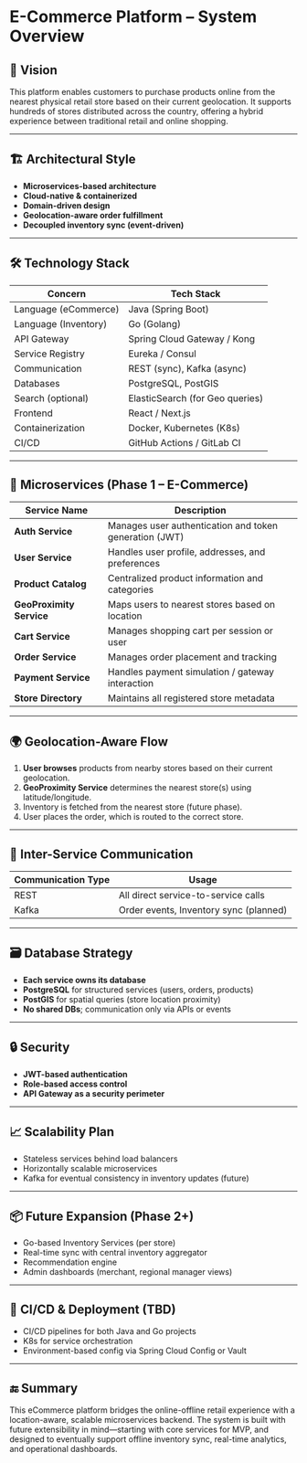 # E-Commerce Platform – System Overview

## 🧭 Vision

This platform enables customers to purchase products online from the nearest physical retail store based on their current geolocation. It supports hundreds of stores distributed across the country, offering a hybrid experience between traditional retail and online shopping.

---

## 🏗️ Architectural Style

- **Microservices-based architecture**
- **Cloud-native & containerized**
- **Domain-driven design**
- **Geolocation-aware order fulfillment**
- **Decoupled inventory sync (event-driven)**

---

## 🛠️ Technology Stack

| Concern             | Tech Stack                        |
|---------------------|-----------------------------------|
| Language (eCommerce) | Java (Spring Boot)               |
| Language (Inventory) | Go (Golang)                      |
| API Gateway         | Spring Cloud Gateway / Kong      |
| Service Registry    | Eureka / Consul                  |
| Communication       | REST (sync), Kafka (async)       |
| Databases           | PostgreSQL, PostGIS              |
| Search (optional)   | ElasticSearch (for Geo queries)  |
| Frontend            | React / Next.js                  |
| Containerization    | Docker, Kubernetes (K8s)         |
| CI/CD               | GitHub Actions / GitLab CI       |

---

## 🧩 Microservices (Phase 1 – E-Commerce)

| Service Name         | Description |
|----------------------|-------------|
| **Auth Service**     | Manages user authentication and token generation (JWT) |
| **User Service**     | Handles user profile, addresses, and preferences |
| **Product Catalog**  | Centralized product information and categories |
| **GeoProximity Service** | Maps users to nearest stores based on location |
| **Cart Service**     | Manages shopping cart per session or user |
| **Order Service**    | Manages order placement and tracking |
| **Payment Service**  | Handles payment simulation / gateway interaction |
| **Store Directory**  | Maintains all registered store metadata |

---

## 🌍 Geolocation-Aware Flow

1. **User browses** products from nearby stores based on their current geolocation.
2. **GeoProximity Service** determines the nearest store(s) using latitude/longitude.
3. Inventory is fetched from the nearest store (future phase).
4. User places the order, which is routed to the correct store.

---

## 📡 Inter-Service Communication

| Communication Type | Usage                            |
|--------------------|----------------------------------|
| REST               | All direct service-to-service calls |
| Kafka              | Order events, Inventory sync (planned) |

---

## 🗃️ Database Strategy

- **Each service owns its database**
- **PostgreSQL** for structured services (users, orders, products)
- **PostGIS** for spatial queries (store location proximity)
- **No shared DBs**; communication only via APIs or events

---

## 🔒 Security

- **JWT-based authentication**
- **Role-based access control**
- **API Gateway as a security perimeter**

---

## 📈 Scalability Plan

- Stateless services behind load balancers
- Horizontally scalable microservices
- Kafka for eventual consistency in inventory updates (future)

---

## 📦 Future Expansion (Phase 2+)

- Go-based Inventory Services (per store)
- Real-time sync with central inventory aggregator
- Recommendation engine
- Admin dashboards (merchant, regional manager views)

---

## 🔄 CI/CD & Deployment (TBD)

- CI/CD pipelines for both Java and Go projects
- K8s for service orchestration
- Environment-based config via Spring Cloud Config or Vault

---

## 🔚 Summary

This eCommerce platform bridges the online-offline retail experience with a location-aware, scalable microservices backend. The system is built with future extensibility in mind—starting with core services for MVP, and designed to eventually support offline inventory sync, real-time analytics, and operational dashboards.

